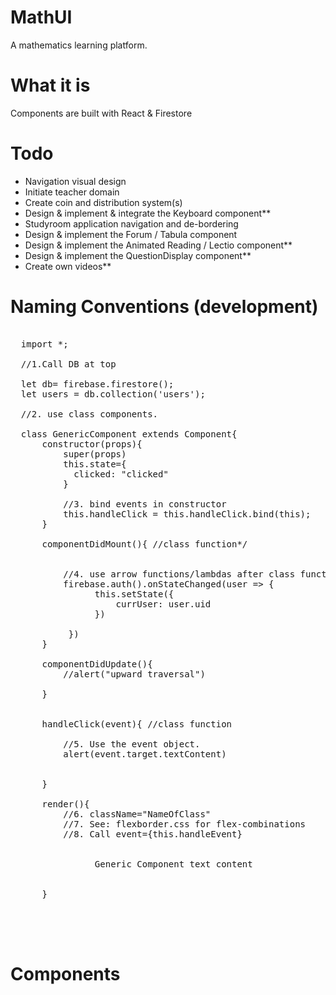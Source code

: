 # MathUI
A mathematics learning platform.

# What it is
Components are built with React & Firestore

# Todo

<ul>
  <li>Navigation visual design</li>
  <li>Initiate teacher domain</li>
  <li>Create coin and distribution system(s)</li>
  <li>Design & implement & integrate the Keyboard component**</li>
  <li>Studyroom application navigation and de-bordering</li>
  <li>Design & implement the Forum / Tabula component</li>
  <li>Design & implement the Animated Reading / Lectio component**</li>
  <li>Design & implement the QuestionDisplay component**</li>
  <li>Create own videos**</li>
</ul>



# Naming Conventions (development)

  <pre>

  import *;
  
  //1.Call DB at top
  
  let db= firebase.firestore();
  let users = db.collection('users');

  //2. use class components.
  
  class GenericComponent extends Component{ 
      constructor(props){
          super(props)
          this.state={
            clicked: "clicked"
          }
          
          //3. bind events in constructor
          this.handleClick = this.handleClick.bind(this);
      }

      componentDidMount(){ //class function*/
  
  
          //4. use arrow functions/lambdas after class functions are called
          firebase.auth().onStateChanged(user => {
                this.setState({
                    currUser: user.uid
                })

           })
      }

      componentDidUpdate(){
          //alert("upward traversal")
      
      }


      handleClick(event){ //class function
          
          //5. Use the event object.
          alert(event.target.textContent)

          
      }
      
      render(){
          //6. className="NameOfClass"
          //7. See: flexborder.css for flex-combinations
          //8. Call event={this.handleEvent}
          <section className="GenericComponent flex-combination" onClick={this.handleClick}>
                Generic Component text content
          </section>
      }


  
  </pre>





# Components

